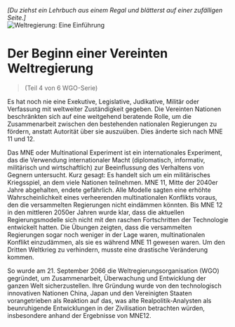 *[Du ziehst ein Lehrbuch aus einem Regal und blätterst auf einer zufälligen Seite.]*  
![Weltregierung: Eine Einführung](/resources/lore/textbookgov2.png)

# Der Beginn einer Vereinten Weltregierung
> (Teil 4 von 6 WGO-Serie)

Es hat noch nie eine Exekutive, Legislative, Judikative, Militär oder Verfassung mit weltweiter Zuständigkeit gegeben. Die Vereinten Nationen beschränkten sich auf eine weitgehend beratende Rolle, um die Zusammenarbeit zwischen den bestehenden nationalen Regierungen zu fördern, anstatt Autorität über sie auszuüben. Dies änderte sich nach MNE 11 und 12.

Das MNE oder Multinational Experiment ist ein internationales Experiment, das die Verwendung internationaler Macht (diplomatisch, informativ, militärisch und wirtschaftlich) zur Beeinflussung des Verhaltens von Gegnern untersucht. Kurz gesagt: Es handelt sich um ein militärisches Kriegsspiel, an dem viele Nationen teilnehmen. MNE 11, Mitte der 2040er Jahre abgehalten, endete gefährlich. Alle Modelle sagten eine erhöhte Wahrscheinlichkeit eines verheerenden multinationalen Konflikts voraus, den die versammelten Regierungen nicht eindämmen könnten. Bis MNE 12 in den mittleren 2050er Jahren wurde klar, dass die aktuellen Regierungsmodelle sich nicht mit den raschen Fortschritten der Technologie entwickelt hatten. Die Übungen zeigten, dass die versammelten Regierungen sogar noch weniger in der Lage waren, multinationalen Konflikt einzudämmen, als sie es während MNE 11 gewesen waren. Um den Dritten Weltkrieg zu verhindern, musste eine drastische Veränderung kommen.

So wurde am 21. September 2066 die Weltregierungsorganisation (WGO) gegründet, um Zusammenarbeit, Überwachung und Entwicklung der ganzen Welt sicherzustellen. Ihre Gründung wurde von den technologisch innovativen Nationen China, Japan und den Vereinigten Staaten vorangetrieben als Reaktion auf das, was alte Realpolitik-Analysten als beunruhigende Entwicklungen in der Zivilisation betrachten würden, insbesondere anhand der Ergebnisse von MNE12.
